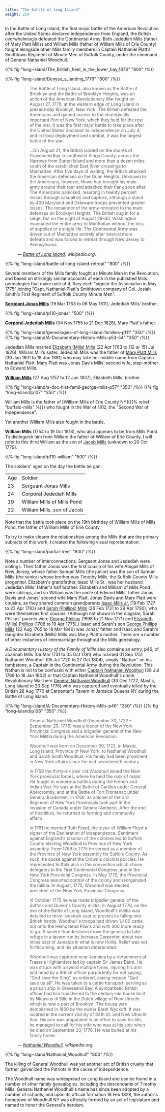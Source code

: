 ```yaml
---
title: "The Battle of Long Island"
weight: 250
---
```


In the Battle of Long Island, the first major battle of the American Revolution after the United States declared independence from England, the British overwhelmingly defeated the Continental Army. Both Jedediah Mills (father of Mary Platt Mills) and William Mills (father of William Mills of Erie County) fought alongside other Mills family members in Captain Nathaniel Platt’s Smithtown Regiment of Minute Men of Suffolk County, under the command of General Nathaniel Woodhull. 

<!--more-->

{{% fig "long-island/The_British_fleet_in_the_lower_bay_1876" "800" /%}}

{{% fig "long-island/Denyse_s_landing_1776" "800" /%}}

<figure>
<blockquote>
<p>
The Battle of Long Island, also known as the Battle of Brooklyn and the Battle of Brooklyn Heights, was an action of the American Revolutionary War fought on August 27, 1776, at the western edge of Long Island in present-day Brooklyn, New York. The British defeated the Americans and gained access to the strategically important Port of New York, which they held for the rest of the war. It was the first major battle to take place after the United States declared its independence on July 4, and in troop deployment and combat, it was the largest battle of the war.
</p>
<p>
...On August 21, the British landed on the shores of Gravesend Bay in southwest Kings County, across the Narrows from Staten Island and more than a dozen miles south of the established East River crossings to Manhattan. After five days of waiting, the British attacked the American defenses on the Guan Heights. Unknown to the Americans, however, Howe had brought his main army around their rear and attacked their flank soon after. The Americans panicked, resulting in twenty percent losses through casualties and capture, although a stand by 400 Maryland and Delaware troops prevented greater losses. The remainder of the army retreated to the main defenses on Brooklyn Heights. The British dug in for a siege, but on the night of August 29–30, Washington evacuated the entire army to Manhattan without the loss of supplies or a single life. The Continental Army was driven out of Manhattan entirely after several more defeats and was forced to retreat through New Jersey to Pennsylvania.
</p>
</blockquote>
<figcaption>
<cite>—
<a href="https://en.wikipedia.org/wiki/Battle_of_Long_Island">Battle of Long Island</a>, wikipedia.org.
</cite>
</figcaption>
</figure>

{{% fig "long-island/battle-of-long-island-retreat" "800" /%}}

Several members of the Mills family fought as Minute Men in the Revolution, and based on strikingly similar accounts of each in the published Mills genealogies that make note of it, they each "signed the Association in May 1775" joining "Capt. Nathaniel Platt's Smithtown company of Col. Josiah Smith's First Regiment of Suffolk County Minute Men".  

[**Sergeant Jonas Mills**](https://www.findagrave.com/memorial/68730750/jonas-mills) (19 Mar 1753 to 06 May 1811), Jedediah Mills' brother.

{{% fig "long-island/p110-jonas" "500" /%}}

**[Corporal Jedediah Mills](https://www.findagrave.com/memorial/68727533/jedediah-mills)** (04 Nov 1755 to 21 Dec 1828), Mary Platt's father.

<div class="cols">
{{% fig "long-island/genealogies-of-long-island-families-p111" "350" /%}}
{{% fig "long-island/A-Documentary-History-Mills-p53-54" "350" /%}}
</div>

Jedediah Mills married [Elizabeth (Mills) Mills](https://www.findagrave.com/memorial/68731488/elizabeth-mills) (22 Apr 1763 to [12 or 15] Jul 1826), William Mill's sister. Jedediah Mills was the father of [Mary Platt Mills](https://www.findagrave.com/memorial/138421346/mary-p.-mills) (30 Jan 1801 to 18 Jun 1881) who may take her middle name from Captain Nathaniel Platt. Mary Platt was Jonas Davis Mills' second wife, step-mother to Edward Mills. 

[**William Mills**](https://www.findagrave.com/memorial/68721245/william-mills) (27 Aug 1757 to 12 Jun 1837), Elizabeth Mills' brother. 

<div class="cols">
{{% fig "long-island/a-doc-hist-famil-george-mills-p57" "350" /%}}
{{% fig "long-island/p107" "350" /%}}
</div> 

William Mills is the father of [William Mills of Erie County NY]({{% relref "buffalo-mills" %}}) who fought in the War of 1812, the "Second War of Independence".

Yet another William Mills also fought in the battle.

**William Mills** (1754 to 19 Oct 1818), who also appears to be from Mills Pond. To distinguish him from William the father of William of Erie County, I will refer to this third William as the son of [Jacob Mills](https://www.findagrave.com/memorial/8844196/jacob-mills) (unknown to 20 Oct 1779).

{{% fig "long-island/p110-william" "500" /%}}

The soldiers' ages on the day the battle be gan:

| | |
| --- | --- |
| Age | Soldier |
| 23  | Sergeant Jonas Mills |
| 24  | Corporal Jedediah Mills |
| 19  | William Mills of Mills Pond |
| 22  | William Mills, son of Jacob |

Note that the battle took place on the 19th birthday of William Mills of Mills Pond, the father of William Mills of Erie County.

To try to make clearer the relationships among the Mills that are the primary subjects of this work, I created the following visual representation:

{{% fig "long-island/partial-tree" "800" /%}}

Note a number of interconnections. Sergeant Jonas and Jedediah were siblings. Their father Jonas was the first cousin of his wife Abigail Mills of New Jersey, whose father Samuel Mills (the junior) was the son of Samuel Mills (the senior) whose brother was Timothy Mills, the Suffolk County Mills progenitor. Elizabeth's grandfather, Isaac Mills Sr., was her husband Jedediah Mills' father's half brother. Elizabeth and William of Mills Pond were siblings, and so William was the uncle of Edward Mills' father Jonas Davis and Jonas' second wife Mary Platt. Jonas Davis and Mary Platt were cousins, as they shared common grandparents [Isaac Mills Jr.](https://www.findagrave.com/memorial/68730036/isaac-mills) (19 Feb 1727 to 23 Apr 1783) and [Sarah (Phillips) Mills](https://www.findagrave.com/memorial/187300487/sarah-mills) (26 Feb 1731 to 29 Apr 1790), who were themselves first cousins. (Although not shown in the diagram, Sarah Phillips' parents were [George Phillips](https://www.findagrave.com/memorial/25501640/george-phillips) (1698 to 21 Nov 1771) and [Elizabeth (Mills) Phillips](https://www.findagrave.com/memorial/25501594/elizabeth-phillips) (1706 to 19 Apr 1775).) Isaac and Sarah's son [George Phillips Mills](https://www.findagrave.com/memorial/25193050/george-phillips-mills) (23 Aug 1765 to 18 Mar 1846) was Jonas' father and Isaac and Sarah's daughter Elizabeth (Mills) Mills was Mary Platt's mother. There are a number of other instances of intermarriage throughout the Mills genealogy.  

*A Documentary History of the Family of Mills* also contains an entry, p46, of Joannah Mills (06 Mar 1731 to 05 Oct 1781) who married 01 Sep 1751 Nathaniel Woodhull (05 Jul 1720 to 27 Oct 1804), simply "Nathan" on his tombstone, a Captain in the Continental Army during the Revolution. This Nathan is not to be confused with either [Captain Nathaniel Woodhull](https://www.findagrave.com/memorial/166639352/nathaniel-woodhull) (28 Jul 1769 to 18 Jan 1802) or that Captain Nathaniel Woodhull's uncle, Revolutionary War hero [General Nathaniel Woodhull](https://www.findagrave.com/memorial/21423702/nathaniel-woodhull) (30 Dec 1722, Mastic, Long Island to 20 Sep 1776) who was captured and eventually killed by the British 28 Aug 1776 at Carpenter's Tavern in Jamaica Queens NY during the Battle of Long Island. 

<div class="cols">
{{% fig "long-island/A-Documentary-History-Mills-p46" "350" /%}}
{{% fig "long-island/p106" "350" /%}}
</div>

<figure>
<blockquote>
<p>
General Nathaniel Woodhull (December 30, 1722 – September 20, 1776) was a leader of the New York Provincial Congress and a brigadier general of the New York Militia during the American Revolution.
</p>
<p>
Woodhull was born on December 30, 1722, in Mastic, Long Island, Province of New York, to Nathaniel Woodhull and Sarah Smith Woodhull. His family had been prominent in New York affairs since the mid seventeenth century.
</p>
<p>
In 1758 the thirty-six year old Woodhull joined the New York provincial forces, where he held the rank of major. He fought in numerous battles during the French and Indian War. He was at the Battle of Carillon under General Abercromby, and at the Battle of Fort Frontenac under General Bradstreet. In 1760, as colonel of the 3rd Regiment of New York Provincials took part in the invasion of Canada under General Amherst. After the end of hostilities, he returned to farming and community affairs.
</p>
</p>
In 1761 he married Ruth Floyd, the sister of William Floyd a signer of the Declaration of Independence. Sentiment against England's taxation of the colonies led to Suffolk County electing Woodhull to Province of New York assembly. From 1769 to 1775 he served as a member of the Province of New York assembly for Suffolk County. As such, he spoke against the Crown's colonial policies. He represented Suffolk also in the convention which chose delegates to the First Continental Congress, and in the New York Provincial Congress. In May 1775, the Provincial Congress assumed control of the colony and reorganized the militia. In August, 1775, Woodhull was elected president of the New York Provincial Congress.
<p>
</p>
In October 1775 he was made brigadier general of the Suffolk and Queen's County militia. In August 1776, on the eve of the Battle of Long Island, Woodhull's militia was detailed to drive livestock east to prevent its falling into British hands. Woodhull's troops had driven 1,400 cattle out onto the Hempstead Plains and with 300 more ready to go. A severe thunderstorm drove the general to take refuge in a tavern run by Increase Carpenter, about two miles east of Jamaica in what is now Hollis. Relief was not forthcoming, and his situation deteriorated.
</p>
<p>
Woodhull was captured near Jamaica by a detachment of Fraser's Highlanders led by captain Sir James Baird. He was struck with a sword multiple times, injuring his arm and head by a British officer purportedly for not saying, "God save the King", as ordered, saying instead "God save us all". He was taken to a cattle transport, serving as a prison ship in Gravesend Bay. A sympathetic British officer had him transferred to the century-old house built by Nicasius di Sille in the Dutch village of New Utrecht which is now a part of Brooklyn. The house was demolished in 1850 by the owner Baret Wyckoff. It was located in the current vicinity of 84th St. and New Utrecht Ave. His arm was amputated in an effort to save his life, he managed to call for his wife who was at his side when he died on September 20, 1776. He was buried at his family home.
</p>
</blockquote>
<figcaption>
<cite>—
<a href="https://en.wikipedia.org/wiki/Nathaniel_Woodhull">Nathaniel Woodhull</a>, wikipedia.org.
</cite>
</figcaption>
</figure>

{{% fig "long-island/Nathanial_Woodhull" "800" /%}}

The killing of General Woodhull was yet another act of British cruelty that further galvanized the Patriots in the cause of independence.

The Woodhull name was widespread on Long Island and can be found in a number of other family genealogies, including the descendants of Timothy Mills. General Nathaniel Woodhull's name has since been adopted by a number of schools, and upon its official formation 18 Feb 1828, the author's hometown of Woodhull NY was officially formed by an act of legislature and named to honor the General's heroism. 




